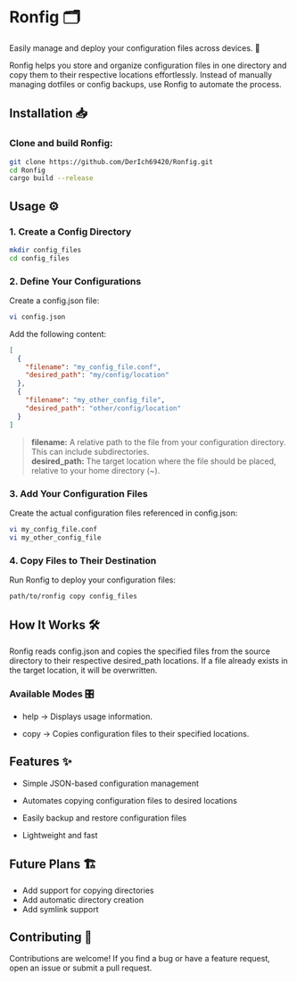 # Ronfig 🗂️

Easily manage and deploy your configuration files across devices. 🚀

Ronfig helps you store and organize configuration files in one directory and copy them to their respective locations effortlessly. Instead of manually managing dotfiles or config backups, use Ronfig to automate the process.

## Installation 📥

### Clone and build Ronfig:

```bash
git clone https://github.com/DerIch69420/Ronfig.git
cd Ronfig
cargo build --release
```

## Usage ⚙️

### 1. Create a Config Directory

```bash
mkdir config_files
cd config_files
```

### 2. Define Your Configurations

Create a config.json file:

```bash
vi config.json
```

Add the following content:

```json
[
  {
    "filename": "my_config_file.conf",
    "desired_path": "my/config/location"
  },
  {
    "filename": "my_other_config_file",
    "desired_path": "other/config/location"
  }
]
```

> **filename:** A relative path to the file from your configuration directory. This can include subdirectories.  
> **desired_path:** The target location where the file should be placed, relative to your home directory (~).

### 3. Add Your Configuration Files

Create the actual configuration files referenced in config.json:

```bash
vi my_config_file.conf
vi my_other_config_file
```

### 4. Copy Files to Their Destination

Run Ronfig to deploy your configuration files:

```bash
path/to/ronfig copy config_files
```

## How It Works 🛠️

Ronfig reads config.json and copies the specified files from the source directory to their respective desired_path locations. If a file already exists in the target location, it will be overwritten.

### Available Modes 🎛️

* help → Displays usage information.

* copy → Copies configuration files to their specified locations.


## Features ✨

* Simple JSON-based configuration management

* Automates copying configuration files to desired locations

* Easily backup and restore configuration files

* Lightweight and fast

## Future Plans 🏗️

* Add support for copying directories
* Add automatic directory creation
* Add symlink support


## Contributing 🤝

Contributions are welcome! If you find a bug or have a feature request, open an issue or submit a pull request.

